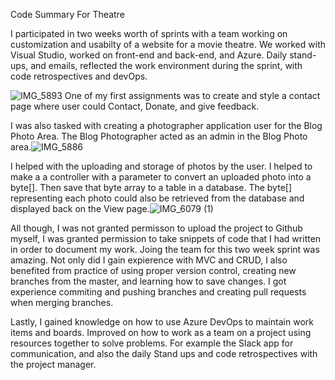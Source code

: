 
Code Summary For Theatre





I participated in two weeks worth of sprints with a team working on customization and usabilty of a website for a movie theatre. We worked with Visual Studio, worked on front-end and back-end, and Azure. Daily stand-ups, and emails, reflected the work environment during the sprint, with code retrospectives and devOps.


![IMG_5893](https://user-images.githubusercontent.com/77596096/121615946-d5345500-ca16-11eb-9703-755d51695dac.jpg)
One of my first assignments was to create and style a contact page where user could Contact, Donate, and give feedback.


I was also tasked with creating a photographer application user for the Blog Photo Area. The Blog Photographer acted as an admin in the Blog Photo area.![IMG_5886](https://user-images.githubusercontent.com/77596096/121617229-5b519b00-ca19-11eb-8fc3-5aada8395340.jpg) 


I helped with the uploading and storage of photos by the user. I helped to make a a controller with a parameter to convert an uploaded photo into a byte[]. Then save that byte array to a table in a database. The byte[] representing each photo could also be retrieved from the database and displayed back on the View page.![IMG_6079 (1)](https://user-images.githubusercontent.com/77596096/121617743-71139000-ca1a-11eb-9e8f-d20ef61655b5.jpg)



All though, I was not granted permisson to upload the project to Github myself, I was granted permission to take snippets of code that I had written in order to document my work.
Joing the team for this two week sprint was amazing. Not only did I gain expierence with MVC and CRUD, I also benefited from practice of using proper version control, creating new branches from the master, and learning how to save changes. I got experience commiting and pushing branches and creating pull requests when merging branches.


Lastly, I gained knowledge on how to use Azure DevOps to maintain work items and boards. Improved on how to work as a team on a project using resources together to solve problems. For example the Slack app for communication, and also the daily Stand ups and code retrospectives with the project manager.
